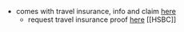 
- comes with travel insurance, info and claim [here](https://www.hsbc.co.uk/help/coronavirus/travel-guidance/whats-covered-under-hsbc-travel-insurance/)
	- request travel insurance proof [here](https://workplace.aviva.co.uk/partners/hsbc/travel/travel-proof-of-cover/)
[[HSBC]]